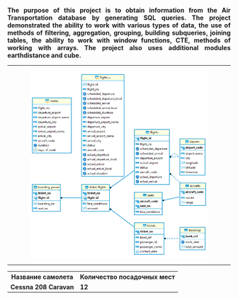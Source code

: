 <body><b>
    <p align="justify">
      The purpose of this project is to obtain information
      from the Air Transportation database by generating SQL queries. 
      The project demonstrated the ability to work with various types of data, 
      the use of methods of filtering, aggregation, grouping, building subqueries,
      joining tables, the ability to work with window functions, CTE, methods of working with arrays.
      The project also uses additional modules earthdistance and cube.
      <hr>  
    </p>
    <p align="center">
        <img src="https://github.com/DurinPavel/avia_transportations_sql/blob/main/images/postgres_bookings.png" alt="Screenshot of the database diagram" width=80%>
        <hr>
    </p>
    <table>
    <tr><th>Название самолета</th><th>Количество посадочных мест</th>
    </tr><tr class="odd"><td>Cessna 208 Caravan</td><td>12</td></tr>
    </table>
</b></body>
